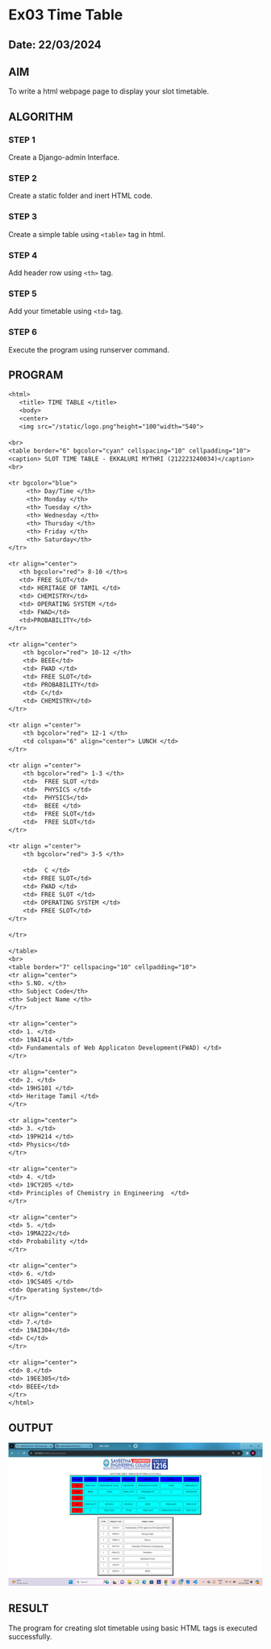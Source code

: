# Ex03 Time Table
## Date: 22/03/2024

## AIM
To write a html webpage page to display your slot timetable.

## ALGORITHM
### STEP 1
Create a Django-admin Interface.

### STEP 2
Create a static folder and inert HTML code.

### STEP 3
Create a simple table using ```<table>``` tag in html.

### STEP 4
Add header row using ```<th>``` tag.

### STEP 5
Add your timetable using ```<td>``` tag.

### STEP 6
Execute the program using runserver command.

## PROGRAM
```
<html>
   <title> TIME TABLE </title>
   <body>
   <center>
   <img src="/static/logo.png"height="100"width="540">

<br>
<table border="6" bgcolor="cyan" cellspacing="10" cellpadding="10">
<caption> SLOT TIME TABLE - EKKALURI MYTHRI (212223240034)</caption>
<br>

<tr bgcolor="blue">
     <th> Day/Time </th>
     <th> Monday </th>
     <th> Tuesday </th>
     <th> Wednesday </th>
     <th> Thursday </th>
     <th> Friday </th> 
     <th> Saturday</th>
</tr>

<tr align="center">
   <th bgcolor="red"> 8-10 </th>s
   <td> FREE SLOT</td>
   <td> HERITAGE OF TAMIL </td>
   <td> CHEMISTRY</td>
   <td> OPERATING SYSTEM </td>
   <td> FWAD</td>
   <td>PROBABILITY</td>
</tr>

<tr align="center">
    <th bgcolor="red"> 10-12 </th>
    <td> BEEE</td>
    <td> FWAD </td>
    <td> FREE SLOT</td>
    <td> PROBABILITY</td>
    <td> C</td>
    <td> CHEMISTRY</td>
</tr>

<tr align ="center">
    <th bgcolor="red"> 12-1 </th>
    <td colspan="6" align="center"> LUNCH </td>
</tr>

<tr align ="center">
    <th bgcolor="red"> 1-3 </th>
    <td>  FREE SLOT </td>
    <td>  PHYSICS </td>
    <td>  PHYSICS</td>
    <td>  BEEE </td>
    <td>  FREE SLOT</td>
    <td>  FREE SLOT</td>
</tr>

<tr align ="center">
    <th bgcolor="red"> 3-5 </th>
    
    <td>  C </td>
    <td> FREE SLOT</td>
    <td> FWAD </td>
    <td> FREE SLOT </td>
    <td> OPERATING SYSTEM </td>
    <td> FREE SLOT</td>
</tr>

</tr>

</table>
<br>
<table border="7" cellspacing="10" cellpadding="10">
<tr align="center">
<th> S.NO. </th>
<th> Subject Code</th>
<th> Subject Name </th>
</tr>

<tr align="center">
<td> 1. </td>
<td> 19AI414 </td>
<td> Fundamentals of Web Applicaton Development(FWAD) </td>
</tr>

<tr align="center">
<td> 2. </td>
<td> 19HS101 </td>
<td> Heritage Tamil </td>
</tr>

<tr align="center">
<td> 3. </td>
<td> 19PH214 </td>
<td> Physics</td>
</tr>

<tr align="center">
<td> 4. </td>
<td> 19CY205 </td>
<td> Principles of Chemistry in Engineering  </td>
</tr>

<tr align="center">
<td> 5. </td>
<td> 19MA222</td>
<td> Probability </td>
</tr>

<tr align="center">
<td> 6. </td>
<td> 19CS405 </td>
<td> Operating System</td>
</tr>

<tr align="center">
<td> 7.</td>
<td> 19AI304</td>
<td> C</td>
</tr>

<tr align="center">
<td> 8.</td>
<td> 19EE305</td>
<td> BEEE</td>
</tr>
</html>

```

## OUTPUT
![alt text](<Screenshot 2024-03-22 093455.png>)

## RESULT
The program for creating slot timetable using basic HTML tags is executed successfully.
